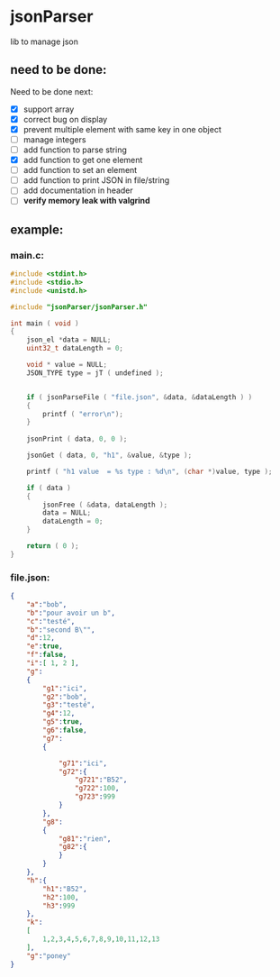 # jsonParser
lib to manage json

## need to be done:

Need to be done next:
- [x] support array
- [x] correct bug on display
- [x] prevent multiple element with same key in one object
- [ ] manage integers
- [ ] add function to parse string
- [x] add function to get one element
- [ ] add function to set an element
- [ ] add function to print JSON in file/string
- [ ] add documentation in header
- [ ] **verify memory leak with valgrind**

## example:
### main.c:
```C
#include <stdint.h>
#include <stdio.h>
#include <unistd.h>

#include "jsonParser/jsonParser.h"

int main ( void )
{
	json_el *data = NULL;
	uint32_t dataLength = 0;

	void * value = NULL;
	JSON_TYPE type = jT ( undefined );


	if ( jsonParseFile ( "file.json", &data, &dataLength ) )
	{
		printf ( "error\n");
	}
	
	jsonPrint ( data, 0, 0 );

	jsonGet ( data, 0, "h1", &value, &type );

	printf ( "h1 value  = %s type : %d\n", (char *)value, type );

	if ( data )
	{
		jsonFree ( &data, dataLength );
		data = NULL;
		dataLength = 0;
	}

	return ( 0 );
}
```

### file.json:
```Json
{
	"a":"bob",
	"b":"pour avoir un b",
	"c":"testé",
	"b":"second B\"",
	"d":12,
	"e":true,
	"f":false,
	"i":[ 1, 2 ],
	"g":
	{
		"g1":"ici",
		"g2":"bob",
		"g3":"testé",
		"g4":12,
		"g5":true,
		"g6":false,
		"g7":
		{

			"g71":"ici",
			"g72":{
				"g721":"B52",
				"g722":100,
				"g723":999
			}
		},
		"g8":
		{
			"g81":"rien",
			"g82":{
			}
		}
	},
	"h":{
		"h1":"B52",
		"h2":100,
		"h3":999
	},
	"k":
	[
		1,2,3,4,5,6,7,8,9,10,11,12,13
	],
	"g":"poney"
}

```